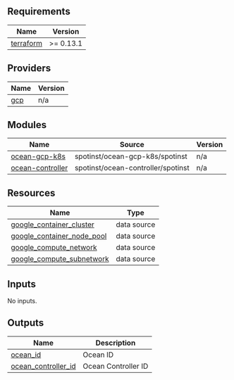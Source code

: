 <!-- BEGIN_TF_DOCS -->
## Requirements

| Name | Version |
|------|---------|
| <a name="requirement_terraform"></a> [terraform](#requirement\_terraform) | >= 0.13.1 |

## Providers

| Name | Version |
|------|---------|
| <a name="provider_gcp"></a> [gcp](#provider\_gcp) | n/a |

## Modules

| Name | Source | Version |
|------|--------|---------|
| <a name="module_ocean-gcp-k8s"></a> [ocean-gcp-k8s](#module\_ocean-gcp-k8s) | spotinst/ocean-gcp-k8s/spotinst | n/a |
| <a name="module_ocean-controller"></a> [ocean-controller](#module\_ocean-controller) | spotinst/ocean-controller/spotinst | n/a |

## Resources

| Name | Type |
|------|------|
| [google_container_cluster](https://registry.terraform.io/providers/hashicorp/google/latest/docs/resources/container_cluster) | data source |
| [google_container_node_pool](https://registry.terraform.io/providers/hashicorp/google/latest/docs/resources/container_node_pool) | data source |
| [google_compute_network](https://registry.terraform.io/providers/hashicorp/google/latest/docs/resources/compute_network) | data source |
| [google_compute_subnetwork](https://registry.terraform.io/providers/hashicorp/google/latest/docs/resources/compute_subnetwork) | data source |

## Inputs

No inputs.

## Outputs

| Name | Description |
|------|-------------|
| <a name="output_ocean_id"></a> [ocean\_id](#output\_ocean\_id) | Ocean ID |
| <a name="ocean_controller_id"></a> [ocean\_controller\_id](#output\_worker\_instance\_profile\_arn) | Ocean Controller ID |
<!-- END_TF_DOCS -->